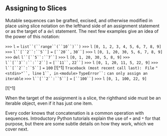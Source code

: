 ## Assigning to Slices

Mutable sequences can be grafted, excised, and otherwise modified in place using slice notation on the lefthand side of an assignment statement or as the target of a `del` statement. The next few examples give an idea of the power of this notation:

`>>>` `l` `=` `list``(``range``(``10``)``)`
`>>>` `l`
`[0, 1, 2, 3, 4, 5, 6, 7, 8, 9]`
`>>>` `l``[``2``:``5``]` `=` `[``20``,` `30``]`
`>>>` `l`
`[0, 1, 20, 30, 5, 6, 7, 8, 9]`
`>>>` `del` `l``[``5``:``7``]`
`>>>` `l`
`[0, 1, 20, 30, 5, 8, 9]`
`>>>` `l``[``3``:``:``2``]` `=` `[``11``,` `22``]`
`>>>` `l`
`[0, 1, 20, 11, 5, 22, 9]`
`>>>` `l``[``2``:``5``]` `=` `100`  [![^1]
`Traceback (most recent call last): `  `File` `"<stdin>"``, line` `1``, in` `<module>`
`TypeError``:` `can only assign an iterable`
`>>>` `l``[``2``:``5``]` `=` `[``100``]`
`>>>` `l`
`[0, 1, 100, 22, 9]`

[![^1]

When the target of the assignment is a slice, the righthand side must be an iterable object, even if it has just one item.

Every coder knows that concatenation is a common operation with sequences. Introductory Python tutorials explain the use of `+` and `*` for that purpose, but there are some subtle details on how they work, which we cover next.